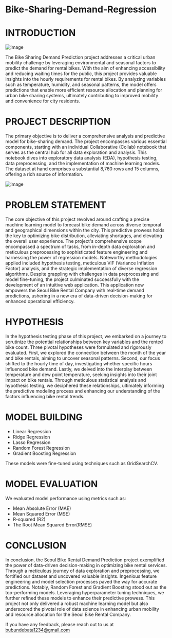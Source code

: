 # Bike-Sharing-Demand-Regression

# INTRODUCTION

![image](https://github.com/OmprakashDebata/Bike-Sharing-Demand-Regression/assets/128419635/620e2407-58a6-4844-be1a-5080ea6ae468)


The Bike Sharing Demand Prediction project addresses a critical urban mobility challenge by leveraging environmental and seasonal factors to predict the demand for rental bikes. With the aim of enhancing accessibility and reducing waiting times for the public, this project provides valuable insights into the hourly requirements for rental bikes. By analyzing variables such as temperature, humidity, and seasonal patterns, the model offers predictions that enable more efficient resource allocation and planning for urban bike sharing systems, ultimately contributing to improved mobility and convenience for city residents.

# PROJECT DESCRIPTION

The primary objective is to deliver a comprehensive analysis and predictive model for bike-sharing demand. The project encompasses various essential components, starting with an individual Collaborative (Collab) notebook that serves as the central hub for all data exploration and analysis. This notebook dives into exploratory data analysis (EDA), hypothesis testing, data preprocessing, and the implementation of machine learning models. The dataset at hand comprises a substantial 8,760 rows and 15 columns, offering a rich source of information.

![image](https://github.com/OmprakashDebata/Bike-Sharing-Demand-Regression/assets/128419635/480a06bd-705c-4080-9e48-a4095a229425)

# PROBLEM STATEMENT

The core objective of this project revolved around crafting a precise machine learning model to forecast bike demand across diverse temporal and geographical dimensions within the city. This predictive prowess holds the key to optimizing bike distribution, alleviating shortages, and elevating the overall user experience. The project's comprehensive scope encompassed a spectrum of tasks, from in-depth data exploration and meticulous preprocessing to sophisticated feature engineering and harnessing the power of regression models. Noteworthy methodologies applied included hypothesis testing, meticulous VIF (Variance Inflation Factor) analysis, and the strategic implementation of diverse regression algorithms. Despite grappling with challenges in data preprocessing and model fine-tuning, the project culminated successfully with the development of an intuitive web application. This application now empowers the Seoul Bike Rental Company with real-time demand predictions, ushering in a new era of data-driven decision-making for enhanced operational efficiency.

# HYPOTHESIS

In the hypothesis testing phase of this project, we embarked on a journey to scrutinize the potential relationships between key variables and the rented bike count. Three pivotal hypotheses were formulated and rigorously evaluated. First, we explored the connection between the month of the year and bike rentals, aiming to uncover seasonal patterns. Second, our focus shifted to the hourly time of day, investigating whether specific hours influenced bike demand. Lastly, we delved into the interplay between temperature and dew point temperature, seeking insights into their joint impact on bike rentals. Through meticulous statistical analysis and hypothesis testing, we deciphered these relationships, ultimately informing the predictive modeling process and enhancing our understanding of the factors influencing bike rental trends.

# MODEL BUILDING

- Linear Regression
- Ridge Regression
- Lasso Regression
- Random Forest Regression
- Gradient Boosting Regression

These models were fine-tuned using techniques such as GridSearchCV.

# MODEL EVALUATION

We evaluated model performance using metrics such as:
- Mean Absolute Error (MAE)
- Mean Squared Error (MSE)
- R-squared (R2)
- The Root Mean Squared Error(RMSE)

# CONCLUSION

In conclusion, the Seoul Bike Rental Demand Prediction project exemplified the power of data-driven decision-making in optimizing bike rental services. Through a meticulous journey of data exploration and preprocessing, we fortified our dataset and uncovered valuable insights. Ingenious feature engineering and model selection processes paved the way for accurate predictions. Notably, Random Forest and Gradient Boosting stood out as the top-performing models. Leveraging hyperparameter tuning techniques, we further refined these models to enhance their predictive prowess. This project not only delivered a robust machine learning model but also underscored the pivotal role of data science in enhancing urban mobility and resource allocation for the Seoul Bike Rental Company.


If you have any feedback, please reach out to us at bubundebata1234@gmail.com
